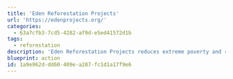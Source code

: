 ```yaml
---
title: 'Eden Reforestation Projects'
url: 'https://edenprojects.org/'
categories:
  - 63a7cfb3-7cd5-4282-af9d-e5ed41572d1b
tags:
  - reforestation
description: 'Eden Reforestation Projects reduces extreme poverty and restores healthy forests by employing local villagers to plant millions of trees every year.'
blueprint: action
id: 1a9e962d-dd60-409e-a287-fc1d1a17f9e6
---
```

